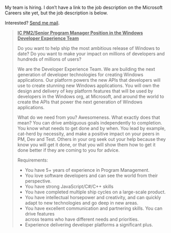 My team is hiring. I don’t have a link to the job description on the
Microsoft Careers site yet, but the job description is below.

Interested? [Send me
mail](mailto:harry.pierson@microsoft.com "Job Opening on your team").

> <u>**IC PM2/Senior Program
> Manager Position in the Windows Developer Experience Team** </u>
>
> Do you want to help ship the most ambitious release of Windows to
> date? Do you want to make your impact on millions of developers and
> hundreds of millions of users?
>
> We are the Developer Experience Team. We are building the next
> generation of developer technologies for creating Windows
> applications. Our platform powers the new APIs that developers will
> use to create stunning new Windows applications. You will own the
> design and delivery of key platform features that will be used by
> developers in the Windows org, at Microsoft, and around the world to
> create the APIs that power the next generation of Windows
> applications.
>
> What do we need from you? Awesomeness. What exactly does that mean?
> You can drive ambiguous goals independently to completion. You know
> what needs to get done and by when. You lead by example, cat-herd by
> necessity, and make a positive impact on your peers in PM, Dev and
> Test. Others in your org seek out your help because they know you will
> get it done, or that you will show them how to get it done better if
> they are coming to you for advice.
>
> Requirements:
>
> -   You have 5+ years of experience in Program Management.
> -   You love software developers and can see the world from their
>     perspective.
> -   You have strong JavaScript/C\#/C++ skills
> -   You have completed multiple ship cycles on a large-scale product.
> -   You have intellectual horsepower and creativity, and can quickly
>     adapt to new technologies and go deep in new areas.
> -   You have excellent communication and partnering skills. You can
>     drive features\
>      across teams who have different needs and priorities.
> -   Experience delivering developer platforms a significant plus.

